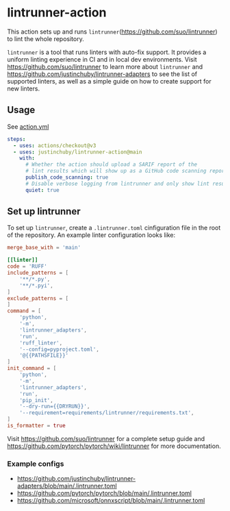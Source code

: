 # lintrunner-action

This action sets up and runs `lintrunner`(https://github.com/suo/lintrunner) to lint the whole repository.

`lintrunner` is a tool that runs linters with auto-fix support. It provides a uniform linting experience in CI and in local dev environments. Visit https://github.com/suo/lintrunner to learn more about `lintrunner` and https://github.com/justinchuby/lintrunner-adapters to see the list of supported linters, as well as a simple guide on how to create support for new linters.

## Usage

See [action.yml](./action.yml)

```yaml
steps:
  - uses: actions/checkout@v3
  - uses: justinchuby/lintrunner-action@main
    with:
      # Whether the action should upload a SARIF report of the
      # lint results which will show up as a GitHub code scanning report
      publish_code_scanning: true
      # Disable verbose logging from lintrunner and only show lint results
      quiet: true
```

## Set up lintrunner

To set up `lintrunner`, create a `.lintrunner.toml` cinfiguration file in the root of the repository. An example linter configuration looks like:

```toml
merge_base_with = 'main'

[[linter]]
code = 'RUFF'
include_patterns = [
    '**/*.py',
    '**/*.pyi',
]
exclude_patterns = [
]
command = [
    'python',
    '-m',
    'lintrunner_adapters',
    'run',
    'ruff_linter',
    '--config=pyproject.toml',
    '@{{PATHSFILE}}'
]
init_command = [
    'python',
    '-m',
    'lintrunner_adapters',
    'run',
    'pip_init',
    '--dry-run={{DRYRUN}}',
    '--requirement=requirements/lintrunner/requirements.txt',
]
is_formatter = true
```

Visit https://github.com/suo/lintrunner for a complete setup guide and https://github.com/pytorch/pytorch/wiki/lintrunner for more documentation.

### Example configs

- https://github.com/justinchuby/lintrunner-adapters/blob/main/.lintrunner.toml
- https://github.com/pytorch/pytorch/blob/main/.lintrunner.toml
- https://github.com/microsoft/onnxscript/blob/main/.lintrunner.toml
